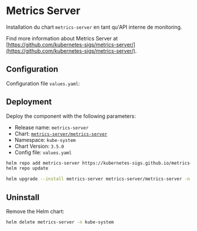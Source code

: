 # Metrics Server

Installation du chart `metrics-server` en tant qu'API interne de monitoring.

Find more information about Metrics Server at [https://github.com/kubernetes-sigs/metrics-server/](https://github.com/kubernetes-sigs/metrics-server/).

## Configuration
Configuration file `values.yaml`:

## Deployment
Deploy the component with the following parameters:

* Release name: `metrics-server`
* Chart: [`metrics-server/metrics-server`](https://github.com/kubernetes-sigs/metrics-server)
* Namespace: `kube-system`
* Chart Version: `3.5.0`
* Config file: `values.yaml`

```bash
helm repo add metrics-server https://kubernetes-sigs.github.io/metrics-server/
helm repo update

helm upgrade --install metrics-server metrics-server/metrics-server -n kube-system --version 3.5.0 -f values.yaml
```


## Uninstall
Remove the Helm chart:
```bash
helm delete metrics-server -n kube-system
```
